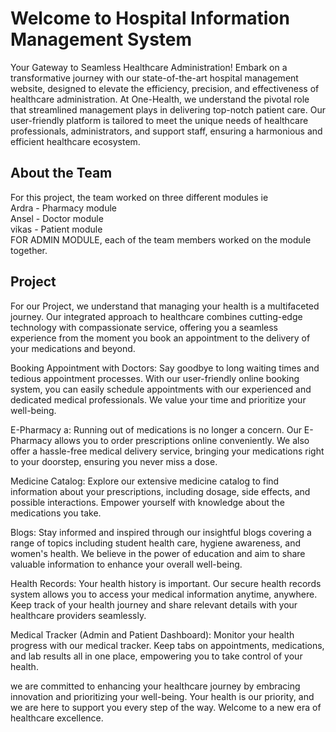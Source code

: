 <h1>Welcome to Hospital Information Management System</h1>

<p>Your Gateway to Seamless Healthcare Administration! Embark on a transformative journey with our state-of-the-art hospital management website,
designed to elevate the efficiency, precision, and effectiveness of healthcare administration. 
At One-Health, we understand the pivotal role that streamlined management plays in delivering top-notch patient care. Our user-friendly platform is tailored to meet the unique needs of healthcare professionals, 
administrators, and support staff, ensuring a harmonious and efficient healthcare ecosystem.</p>


<h2>About the Team</h2>
<p>For this project,  the team worked on three different modules ie <br>
Ardra - Pharmacy module <br>
Ansel - Doctor module <br>
vikas - Patient module <br>
FOR ADMIN MODULE, each of the team members worked on the module together.
</p>

<h2>Project</h2>
<p>
For our Project, we understand that managing your health is a multifaceted journey. Our integrated approach to healthcare combines cutting-edge technology with compassionate service, offering you a seamless experience from the moment you book an appointment to the delivery of your medications and beyond.

Booking Appointment with Doctors:
Say goodbye to long waiting times and tedious appointment processes. With our user-friendly online booking system, you can easily schedule appointments with our experienced and dedicated medical professionals. We value your time and prioritize your well-being.

E-Pharmacy a:
Running out of medications is no longer a concern. Our E-Pharmacy allows you to order prescriptions online conveniently. We also offer a hassle-free medical delivery service, bringing your medications right to your doorstep, ensuring you never miss a dose.

Medicine Catalog:
Explore our extensive medicine catalog to find information about your prescriptions, including dosage, side effects, and possible interactions. Empower yourself with knowledge about the medications you take.

Blogs:
Stay informed and inspired through our insightful blogs covering a range of topics including student health care, hygiene awareness, and women's health. We believe in the power of education and aim to share valuable information to enhance your overall well-being.

Health Records:
Your health history is important. Our secure health records system allows you to access your medical information anytime, anywhere. Keep track of your health journey and share relevant details with your healthcare providers seamlessly.

Medical Tracker (Admin and Patient Dashboard):
Monitor your health progress with our medical tracker. Keep tabs on appointments, medications, and lab results all in one place, empowering you to take control of your health.

we are committed to enhancing your healthcare journey by embracing innovation and prioritizing your well-being. Your health is our priority, and we are here to support you every step of the way. Welcome to a new era of healthcare excellence.
</p>
